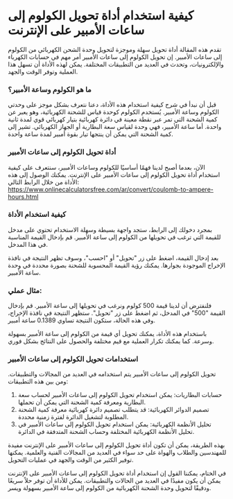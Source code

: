 كيفية استخدام أداة تحويل الكولوم إلى ساعات الأمبير على الإنترنت
===============================================================

تقدم هذه المقالة أداة تحويل سهلة وموجزة لتحويل وحدة الشحن الكهربائي من الكولوم إلى ساعات الأمبير. إن تحويل الكولوم إلى ساعات الأمبير أمر مهم في حسابات الكهرباء والإلكترونيات، وتحدث في العديد من التطبيقات المختلفة. يمكن لهذه الأداة أن تسهل هذا العملية وتوفر الوقت والجهد.

### ما هو الكولوم وساعة الأمبير؟

قبل أن نبدأ في شرح كيفية استخدام هذه الأداة، دعنا نتعرف بشكل موجز على وحدتي الكولوم وساعة الأمبير. يُستخدم الكولوم كوحدة قياس للشحنة الكهربائية، وهو يعبر عن كمية الشحنة التي تمر عبر نقطة معينة في دائرة كهربائية بتيار كهربائي قوي لمدة ثانية واحدة. أما ساعة الأمبير، فهي وحدة لقياس سعة البطارية أو الجهاز الكهربائي. تشير إلى كمية الشحنة التي يمكن أن ينتجها تيار بقوة أمبير لمدة ساعة واحدة.

### أداة تحويل الكولوم إلى ساعات الأمبير

الآن، بعدما أصبح لدينا فهمًا أساسيًا للكولوم وساعات الأمبير، سنتعرف على كيفية استخدام أداة تحويل الكولوم إلى ساعات الأمبير على الإنترنت. يمكنك الوصول إلى هذه الأداة من خلال الرابط التالي: <https://www.onlinecalculatorsfree.com/ar/convert/coulomb-to-ampere-hours.html>

### كيفية استخدام الأداة

بمجرد دخولك إلى الرابط، ستجد واجهة بسيطة وسهلة الاستخدام تحتوي على مدخل للقيمة التي ترغب في تحويلها من الكولوم إلى ساعة الأمبير. قم بإدخال القيمة المناسبة في هذا المدخل.

بعد إدخال القيمة، اضغط على زر "تحويل" أو "احسب"، وسوف تظهر النتيجة في نافذة الإخراج الموجودة بجوارها. يمكنك رؤية القيمة المحسوبة للشحنة بصورة محددة في وحدة ساعة الأمبير.

### مثال عملي:

فلنفترض أن لدينا قيمة 500 كولوم ونرغب في تحويلها إلى ساعة الأمبير. قم بإدخال القيمة "500" في المدخل، ثم اضغط على زر "تحويل". ستظهر النتيجة في نافذة الإخراج، وفي هذه الحالة، ستكون النتيجة تساوي 0.1389 ساعة أمبير.

باستخدام هذه الأداة، يمكنك تحويل أي قيمة من الكولوم إلى ساعة الأمبير بسهولة وسرعة. كما يمكنك تكرار العملية مع قيم مختلفة والحصول على النتائج بشكل فوري.

### استخدامات تحويل الكولوم إلى ساعات الأمبير

تحويل الكولوم إلى ساعات الأمبير يتم استخدامه في العديد من المجالات والتطبيقات. ومن بين هذه التطبيقات:

1. حسابات البطاريات: يمكن استخدام تحويل الكولوم إلى ساعات الأمبير لحساب سعة البطارية ومعرفة كمية الشحنة التي يمكن أن تحملها.
2. تصميم الدوائر الكهربائية: قد يتطلب تصميم دائرة كهربائية معرفة كمية الشحنة المطلوبة لتشغيل الدائرة لفترة زمنية محددة.
3. تحليل الأنظمة الكهربائية: يمكن استخدام تحويل الكولوم إلى ساعات الأمبير في تحليل الأنظمة الكهربائية المختلفة وحساب الشحنة المتدفقة في الدائرة.

بهذه الطريقة، يمكن أن تكون أداة تحويل الكولوم إلى ساعات الأمبير على الإنترنت مفيدة للمهندسين والطلاب والهواة على حد سواء في العديد من المجالات الفنية والعلمية. يمكنها توفير الكثير من الوقت والجهد في عمليات التحويل.

في الختام، يمكننا القول إن استخدام أداة تحويل الكولوم إلى ساعات الأمبير على الإنترنت يمكن أن يكون مفيدًا في العديد من الحالات والتطبيقات. يمكن للأداة أن توفر حلاً سريعًا ودقيقًا لتحويل وحدة الشحنة الكهربائية من الكولوم إلى ساعة الأمبير بسهولة ويسر.